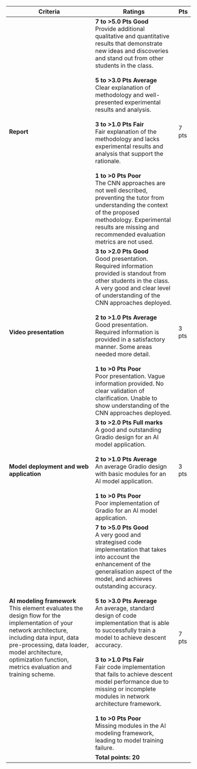 | Criteria | Ratings | Pts |
|---|---|---|
| **Report** | **7 to >5.0 Pts Good** <br> Provide additional qualitative and quantitative results that demonstrate new ideas and discoveries and stand out from other students in the class. <br><br> **5 to >3.0 Pts Average** <br> Clear explanation of methodology and well-presented experimental results and analysis. <br><br> **3 to >1.0 Pts Fair** <br> Fair explanation of the methodology and lacks experimental results and analysis that support the rationale. <br><br> **1 to >0 Pts Poor** <br> The CNN approaches are not well described, preventing the tutor from understanding the context of the proposed methodology. Experimental results are missing and recommended evaluation metrics are not used. | 7 pts |
| **Video presentation** | **3 to >2.0 Pts Good** <br> Good presentation. Required information provided is standout from other students in the class. A very good and clear level of understanding of the CNN approaches deployed. <br><br> **2 to >1.0 Pts Average** <br> Good presentation. Required information is provided in a satisfactory manner. Some areas needed more detail. <br><br> **1 to >0 Pts Poor** <br> Poor presentation. Vague information provided. No clear validation of clarification. Unable to show understanding of the CNN approaches deployed. | 3 pts |
| **Model deployment and web application** | **3 to >2.0 Pts Full marks** <br> A good and outstanding Gradio design for an AI model application. <br><br> **2 to >1.0 Pts Average** <br> An average Gradio design with basic modules for an AI model application. <br><br> **1 to >0 Pts Poor** <br> Poor implementation of Gradio for an AI model application. | 3 pts |
| **AI modeling framework** <br> This element evaluates the design flow for the implementation of your network architecture, including data input, data pre-processing, data loader, model architecture, optimization function, metrics evaluation and training scheme. | **7 to >5.0 Pts Good** <br> A very good and strategised code implementation that takes into account the enhancement of the generalisation aspect of the model, and achieves outstanding accuracy. <br><br> **5 to >3.0 Pts Average** <br> An average, standard design of code implementation that is able to successfully train a model to achieve descent accuracy. <br><br> **3 to >1.0 Pts Fair** <br> Fair code implementation that fails to achieve descent model performance due to missing or incomplete modules in network architecture framework. <br><br> **1 to >0 Pts Poor** <br> Missing modules in the AI modeling framework, leading to model training failure. | 7 pts |
| | **Total points: 20** | |